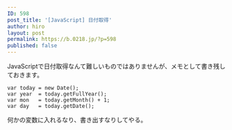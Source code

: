 ```yaml
---
ID: 598
post_title: '[JavaScript] 日付取得'
author: hiro
layout: post
permalink: https://b.0218.jp/?p=598
published: false
---
```

JavaScriptで日付取得なんて難しいものではありませんが、メモとして書き残しておきます。
<!--more-->

```
var today = new Date();
var year  = today.getFullYear();
var mon   = today.getMonth() + 1;
var day   = today.getDate();
```

何かの変数に入れるなり、書き出すなりしてやる。